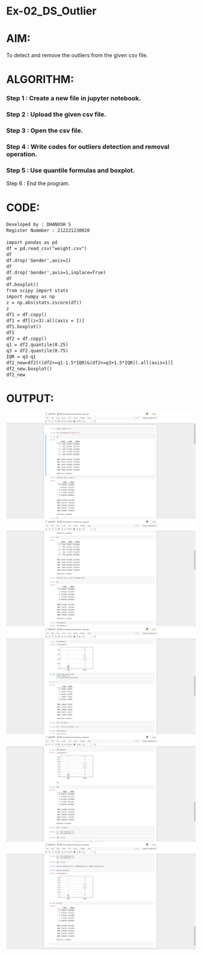 # Ex-02_DS_Outlier

# AIM:
To detect and remove the outliers from the given csv file.

# ALGORITHM:

### Step 1 : Create a new file in jupyter notebook.

### Step 2 : Upload the given csv file.

### Step 3 : Open the csv file.

### Step 4 : Write codes for outliers detection and removal operation.

### Step 5 : Use quantile formulas and boxplot.
Step 6 : End the program.

# CODE:
```
Developed by : DHANUSH S
Register Nummber : 212221230020

import pandas as pd
df = pd.read_csv("weight.csv")
df
df.drop('Gender',axis=1)
df
df.drop('Gender',axis=1,inplace=True)
df
df.boxplot()
from scipy import stats
import numpy as np
z = np.abs(stats.zscore(df))
z
df1 = df.copy()
df1 = df[(z<3).all(axis = 1)]
df1.boxplot()
df1
df2 = df.copy()
q1 = df2.quantile(0.25)
q3 = df2.quantile(0.75)
IQR = q3-q1
df2_new=df2[((df2>=q1-1.5*IQR)&(df2<=q3+1.5*IQR)).all(axis=1)]
df2_new.boxplot()
df2_new

```

# OUTPUT:
![gitlogo](dragon-1.png)
![gitlogo](dragon-2.png)
![gitlogo](dragon-3.png)
![gitlogo](dragon-4.png)
![gitlogo](dragon-5.png)